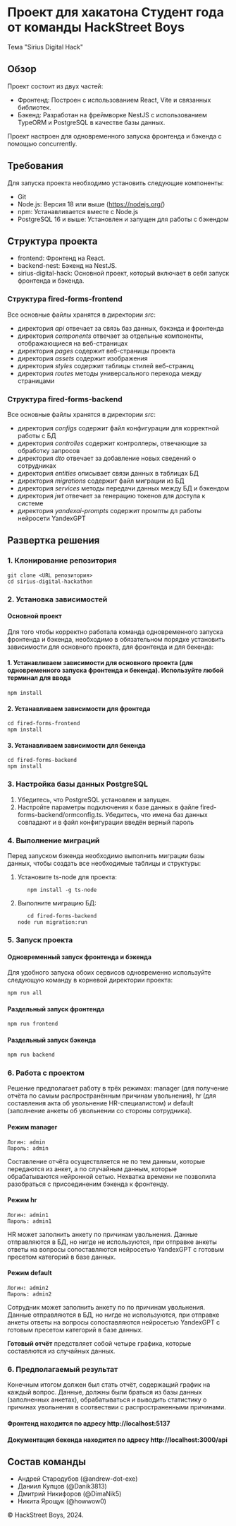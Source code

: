 # Проект для хакатона Студент года от команды HackStreet Boys
Тема "Sirius Digital Hack"

## Обзор

Проект состоит из двух частей:
- Фронтенд: Построен с использованием React, Vite и связанных библиотек.
- Бэкенд: Разработан на фреймворке NestJS с использованием TypeORM и PostgreSQL в качестве базы данных.

Проект настроен для одновременного запуска фронтенда и бэкенда с помощью concurrently.

## Требования

Для запуска проекта необходимо установить следующие компоненты:
- Git
- Node.js: Версия 18 или выше (https://nodejs.org/)
- npm: Устанавливается вместе с Node.js
- PostgreSQL 16 и выше: Установлен и запущен для работы с бэкендом

## Структура проекта

- frontend: Фронтенд на React.
- backend-nest: Бэкенд на NestJS.
- sirius-digital-hack: Основной проект, который включает в себя запуск фронтенда и бэкенда.

### Структура fired-forms-frontend

Все основные файлы хранятся в директории _src_:

- директория _api_ отвечает за связь баз данных, бэкэнда и фронтенда
- директория _components_ отвечает за отдельные компоненты, отображающиеся на веб-страницах
- директория _pages_ содержит веб-страницы проекта
- директория _assets_ содержит изображения
- директория _styles_ содержит таблицы стилей веб-страниц
- директория _routes_ методы универсального перехода между страницами

### Структура fired-forms-backend

Все основные файлы хранятся в директории _src_:

- директория _configs_ содержит файл конфигурации для корректной работы с БД
- директория _controlles_ содержит контроллеры, отвечающие за обработку запросов
- директория _dto_ отвечает за добавление новых сведений о сотрудниках
- директория _entities_ описывает связи данных в таблицах БД
- директория _migrations_ содержит файл миграции из БД
- директория _services_ методы передачи данных между БД и бэкендом
- директория _jwt_ отвечает за генерацию токенов для доступа к системе
- директория _yandexai-prompts_ содержит промпты дл работы нейросети YandexGPT

## Развертка решения

### 1. Клонирование репозитория
```
git clone <URL репозитория>
cd sirius-digital-hackathon
```
### 2. Установка зависимостей

#### Основной проект
Для того чтобы корректно работала команда одновременного запуска фронтенда и бэкенда, необходимо в обязательном порядке установить зависимости для основного проекта, для фронтенда и для бекенда:

#### 1. Устанавливаем зависимости для основного проекта (для одновременного запуска фронтенда и бекенда). Используйте любой терминал для ввода
```
npm install
```
#### 2. Устанавливаем зависимости для фронтеда
```
cd fired-forms-frontend
npm install
```
#### 3. Устанавливаем зависимости для бекенда
```
cd fired-forms-backend
npm install
```
### 3. Настройка базы данных PostgreSQL

1. Убедитесь, что PostgreSQL установлен и запущен.
2. Настройте параметры подключения к базе данных в файле fired-forms-backend/ormconfig.ts. Убедитесь, что имена баз данных совпадают и в файл конфигурации введён верный пароль

### 4. Выполнение миграций

Перед запуском бэкенда необходимо выполнить миграции базы данных, чтобы создать все необходимые таблицы и структуры:

1. Установите ts-node для проекта:
   ```
      npm install -g ts-node
   ```
3. Выполните миграцию БД:
   ```
      cd fired-forms-backend
   node run migration:run
   ```

### 5. Запуск проекта

#### Одновременный запуск фронтенда и бэкенда
Для удобного запуска обоих сервисов одновременно используйте следующую команду в корневой директории проекта:

```bash
npm run all
```

#### Раздельный запуск фронтенда
```bash
npm run frontend
```

#### Раздельный запуск бэкенда
```bash
npm run backend
```
### 6. Работа с проектом
Решение предполагает работу в трёх режимах: manager (для получение отчёта по самым распространённым причинам увольнения), hr (для составления акта об увольнение HR-специалистом) и default (заполнение анкеты об увольнении со стороны сотрудника).

#### Режим manager
```
Логин: admin
Пароль: admin
```
Составление отчёта осуществляется не по тем данным, которые передаются из анкет, а по случайным данным, которые обрабатываются нейронной сетью. Нехватка времени не позволила разобраться с присоединеним бэкенда к фронтенду.

#### Режим hr
```
Логин: admin1
Пароль: admin1
```
HR может заполнить анкету по причинам увольнения. Данные отправляются в БД, но нигде не используются, при отправке анкеты ответы на вопросы сопоставляются нейросетью YandexGPT с готовым пресетом категорий в базе данных.

#### Режим default
```
Логин: admin2
Пароль: admin2
```
Сотрудник может заполнить анкету по по причинам увольнения. Данные отправляются в БД, но нигде не используются, при отправке анкеты ответы на вопросы сопоставляются нейросетью YandexGPT с готовым пресетом категорий в базе данных.

**Готовый отчёт** предствляет собой четыре графика, которые составлются из случайных данных.

### 6. Предполагаемый результат
Конечным итогом должен был стать отчёт, содержащий график на каждый вопрос. Данные, должны были браться из базы данных (заполненных анкетах), обрабатываться и выводить статистику о причинах увольнения в соотвествии с распространенными причинами.

#### Фронтенд находится по адресу http://localhost:5137
#### Документация бекенда находится по адресу http://localhost:3000/api

## Состав команды 
 - Андрей Стародубов (@andrew-dot-exe)
 - Даниил Купцов (@Danik3813)
 - Дмитрий Никифоров (@DimaNik5)
 - Никита Ярощук (@howwow0)
 
&copy; HackStreet Boys, 2024.
